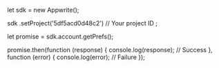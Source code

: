 let sdk = new Appwrite();

sdk
    .setProject('5df5acd0d48c2') // Your project ID
;

let promise = sdk.account.getPrefs();

promise.then(function (response) {
    console.log(response); // Success
}, function (error) {
    console.log(error); // Failure
});